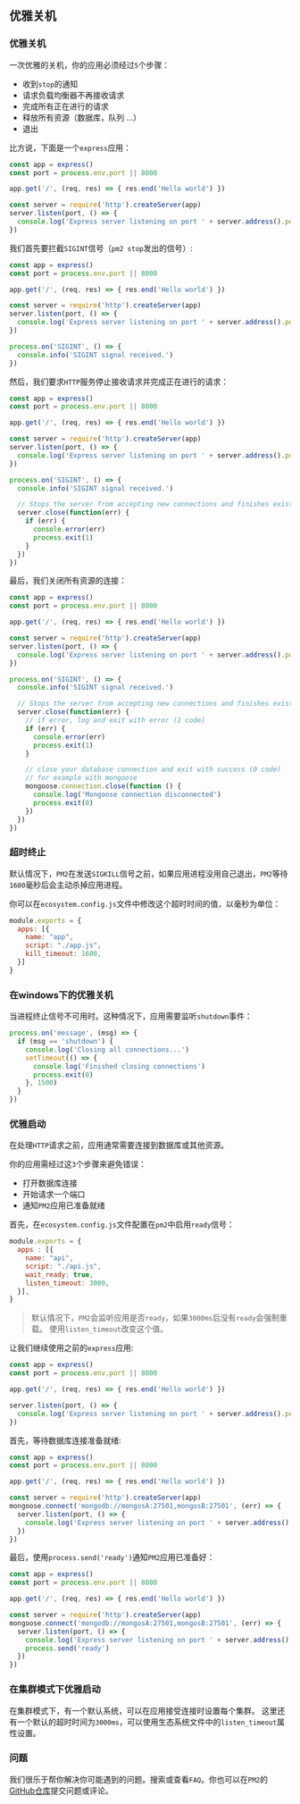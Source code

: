 ## 优雅关机

### 优雅关机
一次优雅的关机，你的应用必须经过`5`个步骤：

- 收到`stop`的通知
- 请求负载均衡器不再接收请求
- 完成所有正在进行的请求
- 释放所有资源（数据库，队列 ...）
- 退出

比方说，下面是一个`express`应用：
```javascript
const app = express()
const port = process.env.port || 8000

app.get('/', (req, res) => { res.end('Hello world') })

const server = require('http').createServer(app)
server.listen(port, () => {
  console.log('Express server listening on port ' + server.address().port)
})
```

我们首先要拦截`SIGINT`信号（`pm2 stop`发出的信号）:
```javascript
const app = express()
const port = process.env.port || 8000

app.get('/', (req, res) => { res.end('Hello world') })

const server = require('http').createServer(app)
server.listen(port, () => {
  console.log('Express server listening on port ' + server.address().port)
})

process.on('SIGINT', () => {
  console.info('SIGINT signal received.')
})
```

然后，我们要求`HTTP`服务停止接收请求并完成正在进行的请求：
```javascript
const app = express()
const port = process.env.port || 8000

app.get('/', (req, res) => { res.end('Hello world') })

const server = require('http').createServer(app)
server.listen(port, () => {
  console.log('Express server listening on port ' + server.address().port)
})

process.on('SIGINT', () => {
  console.info('SIGINT signal received.')

  // Stops the server from accepting new connections and finishes existing connections.
  server.close(function(err) {
    if (err) {
      console.error(err)
      process.exit(1)
    }
  })
})
```

最后，我们关闭所有资源的连接：
```javascript
const app = express()
const port = process.env.port || 8000

app.get('/', (req, res) => { res.end('Hello world') })

const server = require('http').createServer(app)
server.listen(port, () => {
  console.log('Express server listening on port ' + server.address().port)
})

process.on('SIGINT', () => {
  console.info('SIGINT signal received.')

  // Stops the server from accepting new connections and finishes existing connections.
  server.close(function(err) {
    // if error, log and exit with error (1 code)
    if (err) {
      console.error(err)
      process.exit(1)
    }

    // close your database connection and exit with success (0 code)
    // for example with mongoose
    mongoose.connection.close(function () {
      console.log('Mongoose connection disconnected')
      process.exit(0)
    })
  })
})
```

### 超时终止
默认情况下，`PM2`在发送`SIGKILL`信号之前，如果应用进程没用自己退出，`PM2`等待`1600`毫秒后会主动杀掉应用进程。

你可以在`ecosystem.config.js`文件中修改这个超时时间的值，以毫秒为单位：

```javascript
module.exports = {
  apps: [{
    name: "app",
    script: "./app.js",
    kill_timeout: 1600,
  }]
}
```

### 在windows下的优雅关机
当进程终止信号不可用时。这种情况下，应用需要监听`shutdown`事件：
```javascript
process.on('message', (msg) => {
  if (msg == 'shutdown') {
    console.log('Closing all connections...')
    setTimeout(() => {
      console.log('Finished closing connections')
      process.exit(0)
    }, 1500)
  }
})
```

### 优雅启动
在处理`HTTP`请求之前，应用通常需要连接到数据库或其他资源。

你的应用需经过这`3`个步骤来避免错误：

- 打开数据库连接
- 开始请求一个端口
- 通知`PM2`应用已准备就绪

首先，在`ecosystem.config.js`文件配置在`pm2`中启用`ready`信号：
```javascript
module.exports = {
  apps : [{
    name: "api",
    script: "./api.js",
    wait_ready: true,
    listen_timeout: 3000,
  }],
}
```

> 默认情况下，`PM2`会监听应用是否`ready`，如果`3000ms`后没有`ready`会强制重载。 使用`listen_timeout`改变这个值。

让我们继续使用之前的`express`应用:
```javascript
const app = express()
const port = process.env.port || 8000

app.get('/', (req, res) => { res.end('Hello world') })

server.listen(port, () => {
  console.log('Express server listening on port ' + server.address().port)
})
```
首先，等待数据库连接准备就绪:
```javascript
const app = express()
const port = process.env.port || 8000

app.get('/', (req, res) => { res.end('Hello world') })

const server = require('http').createServer(app)
mongoose.connect('mongodb://mongosA:27501,mongosB:27501', (err) => {
  server.listen(port, () => {
    console.log('Express server listening on port ' + server.address().port)
  })
})
```
最后，使用`process.send('ready')`通知`PM2`应用已准备好：
```javascript
const app = express()
const port = process.env.port || 8000

app.get('/', (req, res) => { res.end('Hello world') })

const server = require('http').createServer(app)
mongoose.connect('mongodb://mongosA:27501,mongosB:27501', (err) => {
  server.listen(port, () => {
    console.log('Express server listening on port ' + server.address().port)
    process.send('ready')
  })
})
```

### 在集群模式下优雅启动

在集群模式下，有一个默认系统，可以在应用接受连接时设置每个集群。 这里还有一个默认的超时时间为`3000ms`，可以使用生态系统文件中的`listen_timeout`属性设置。

### 问题
我们很乐于帮你解决你可能遇到的问题。搜索或查看`FAQ`。你也可以在`PM2`的[GitHub仓库](https://github.com/Unitech/pm2/issues)提交问题或评论。